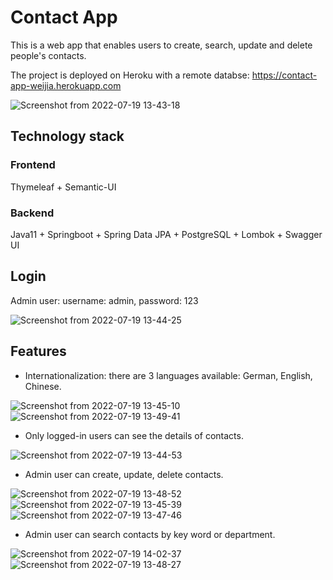 # Contact App

This is a web app that enables users to create, search, update and delete people's contacts. 

The project is deployed on Heroku with a remote databse:  https://contact-app-weijia.herokuapp.com


![Screenshot from 2022-07-19 13-43-18](https://user-images.githubusercontent.com/45092816/179743755-1c574693-796e-497d-9942-2ae915c2d643.png)


## Technology stack

### Frontend
Thymeleaf + Semantic-UI

### Backend
Java11 + Springboot + Spring Data JPA + PostgreSQL + Lombok + Swagger UI


## Login

Admin user: 
username: admin, password: 123

![Screenshot from 2022-07-19 13-44-25](https://user-images.githubusercontent.com/45092816/179744718-a57984da-a4d3-4d57-bd3b-254953dcb968.png)




## Features
- Internationalization: there are 3 languages available: German, English, Chinese.

![Screenshot from 2022-07-19 13-45-10](https://user-images.githubusercontent.com/45092816/179746112-c4ac81b0-60f9-491b-ad23-ec2972a4a355.png)
![Screenshot from 2022-07-19 13-49-41](https://user-images.githubusercontent.com/45092816/179746148-e0644fc4-42f6-4c22-bf0b-1fe79a40f479.png)


- Only logged-in users can see the details of contacts. 

![Screenshot from 2022-07-19 13-44-53](https://user-images.githubusercontent.com/45092816/179744833-9ee74289-5b03-41c3-9d80-d4b1fc8fc2aa.png)

- Admin user can create, update, delete contacts.

![Screenshot from 2022-07-19 13-48-52](https://user-images.githubusercontent.com/45092816/179745102-187a3af9-5d00-4609-855a-5359cc3dd29f.png)
![Screenshot from 2022-07-19 13-45-39](https://user-images.githubusercontent.com/45092816/179744881-2df3ff69-83cc-454d-b0ef-e16c95f98b84.png)
![Screenshot from 2022-07-19 13-47-46](https://user-images.githubusercontent.com/45092816/179744919-74d5ec27-8f05-4426-8d96-b56340def161.png)


- Admin user can search contacts by key word or department.

![Screenshot from 2022-07-19 14-02-37](https://user-images.githubusercontent.com/45092816/179745665-30ebbf31-c187-458e-80ee-07ef65f596e5.png)
![Screenshot from 2022-07-19 13-48-27](https://user-images.githubusercontent.com/45092816/179745057-cfa52165-86b3-4706-b67f-e787709edc88.png)



